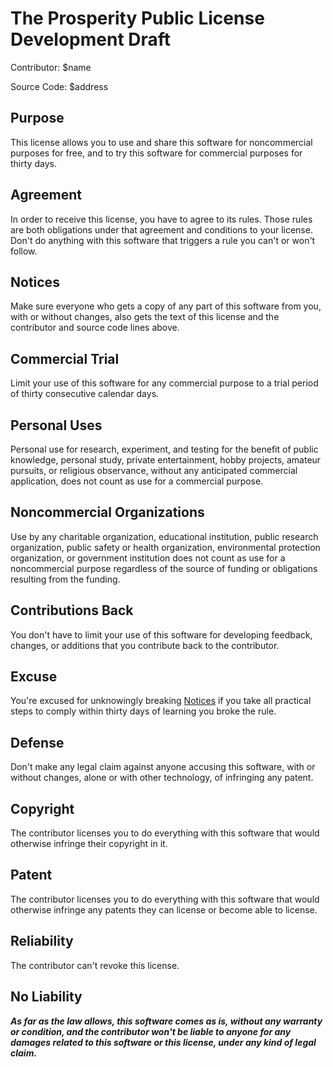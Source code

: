 # The Prosperity Public License Development Draft

Contributor: $name

Source Code: $address

## Purpose

This license allows you to use and share this software for noncommercial purposes for free, and to try this software for commercial purposes for thirty days.

## Agreement

In order to receive this license, you have to agree to its rules.  Those rules are both obligations under that agreement and conditions to your license.  Don't do anything with this software that triggers a rule you can't or won't follow.

## Notices

Make sure everyone who gets a copy of any part of this software from you, with or without changes, also gets the text of this license and the contributor and source code lines above.

## Commercial Trial

Limit your use of this software for any commercial purpose to a trial period of thirty consecutive calendar days.

## Personal Uses

Personal use for research, experiment, and testing for the benefit of public knowledge, personal study, private entertainment, hobby projects, amateur pursuits, or religious observance, without any anticipated commercial application, does not count as use for a commercial purpose.

## Noncommercial Organizations

Use by any charitable organization, educational institution, public research organization, public safety or health organization, environmental protection organization, or government institution does not count as use for a noncommercial purpose regardless of the source of funding or obligations resulting from the funding.

## Contributions Back

You don't have to limit your use of this software for developing feedback, changes, or additions that you contribute back to the contributor.

## Excuse

You're excused for unknowingly breaking [Notices](#notices) if you take all practical steps to comply within thirty days of learning you broke the rule.

## Defense

Don't make any legal claim against anyone accusing this software, with or without changes, alone or with other technology, of infringing any patent.

## Copyright

The contributor licenses you to do everything with this software that would otherwise infringe their copyright in it.

## Patent

The contributor licenses you to do everything with this software that would otherwise infringe any patents they can license or become able to license.

## Reliability

The contributor can't revoke this license.

## No Liability

***As far as the law allows, this software comes as is, without any warranty or condition, and the contributor won't be liable to anyone for any damages related to this software or this license, under any kind of legal claim.***
